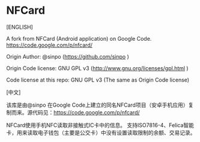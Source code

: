 NFCard
======
[ENGLISH]

A fork from NFCard (Android application) on Google Code.
https://code.google.com/p/nfcard/

Origin Author: @sinpo (https://github.com/sinpo )

Origin Code license: GNU GPL v3 (http://www.gnu.org/licenses/gpl.html )

Code license at this repo: GNU GPL v3 (The same as Origin Code license)

[中文]

该库是由@sinpo 在Google Code上建立的同名NFCard项目（安卓手机应用）复制而来。源代码见：https://code.google.com/p/nfcard/

NFCard使用手机NFC读取非接触式IC卡中的信息。 支持ISO7816-4、Felica智能卡，用来读取电子钱包（主要是公交卡）中没有设置读取限制的余额、交易记录。